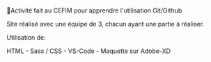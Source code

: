 


<br/>

📖Activité fait au CEFIM pour apprendre l'utilisation Git/Github

Site réalisé avec une équipe de 3, chacun ayant une partie à réaliser.

Utilisation de:

HTML - Sass / CSS - VS-Code - Maquette sur Adobe-XD




